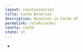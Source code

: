 ```yaml
---
layout: countywineries
title: Cache Wineries
description: Wineries in Cache UT
permalink: /utah/cache/
county: cache
state: ut
---
```

-
